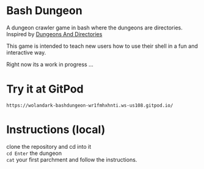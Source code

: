 # Bash Dungeon

A dungeon crawler game in bash where the dungeons are directories. Inspired by [Dungeons And Directories](https://github.com/wheybags/DungeonsAndDirectories)<br>

This game is intended to teach new users how to use their shell in a fun and interactive way.<br>

Right now its a work in progress ...

# Try it at GitPod
```
https://wolandark-bashdungeon-wr1fmhxhnti.ws-us108.gitpod.io/
```

# Instructions (local)
clone the repository and cd into it<br>
`cd Enter` the dungeon <br>
`cat` your first parchment and follow the instructions. <br>
